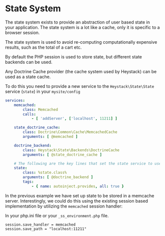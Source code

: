 # State System

The state system exists to provide an abstraction of user based state in your application. The state system
is a lot like a cache, only it is specific to a browser session.

The state system is used to avoid re-computing computationally expensive results, such as the total of a cart etc.

By default the PHP session is used to store state, but different state backends can be used.

Any Doctrine Cache provider (the cache system used by Heystack) can be used as a state cache.

To do this you need to provide a new service to the `Heystack\State\State` service (`state`) in your `mysite/config`

```yml
services:
	memcached:
		class: Memcached
		calls:
			- [ 'addServer', ['localhost', 11211] ]

	state_doctrine_cache:
		class: Doctrine\Common\Cache\MemcachedCache
		arguments: [ @memcached ]

	doctrine_backend:
		class: Heystack\State\Backends\DoctrineCache
		arguments: [ @state_doctrine_cache ]

	# The following are the key lines that set the state service to use the doctrine cache
	state:
		class: %state.class%
		arguments: [ @doctrine_backend ]
		tags:
			- { name: autoinject.provides, all: true }
```

In the previous example we have set up state to be stored in a memcache server. Interestingly, we could do this using
the existing session based implementation by utilizing the `memcached` session handler:

In your php.ini file or your `_ss_environment.php` file.

```
session.save_handler = memcached 
session.save_path = "localhost:11211"
```
